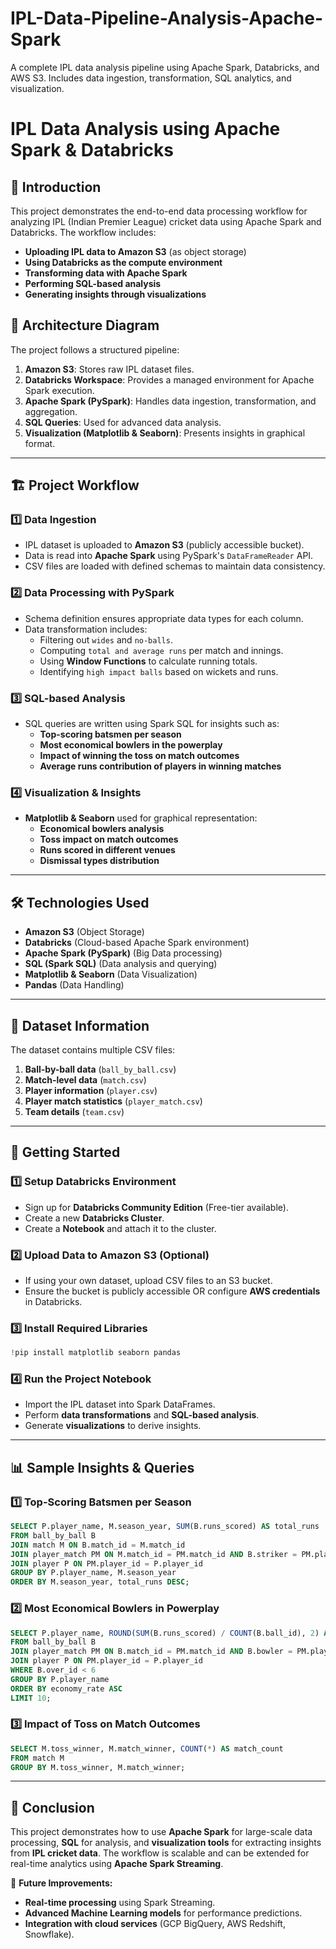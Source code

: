 # IPL-Data-Pipeline-Analysis-Apache-Spark
A complete IPL data analysis pipeline using Apache Spark, Databricks, and AWS S3. Includes data ingestion, transformation, SQL analytics, and visualization.


# IPL Data Analysis using Apache Spark & Databricks

## 📌 Introduction

This project demonstrates the end-to-end data processing workflow for analyzing IPL (Indian Premier League) cricket data using Apache Spark and Databricks. The workflow includes:

- **Uploading IPL data to Amazon S3** (as object storage)
- **Using Databricks as the compute environment**
- **Transforming data with Apache Spark**
- **Performing SQL-based analysis**
- **Generating insights through visualizations**

## 📁 Architecture Diagram

The project follows a structured pipeline:

1. **Amazon S3**: Stores raw IPL dataset files.
2. **Databricks Workspace**: Provides a managed environment for Apache Spark execution.
3. **Apache Spark (PySpark)**: Handles data ingestion, transformation, and aggregation.
4. **SQL Queries**: Used for advanced data analysis.
5. **Visualization (Matplotlib & Seaborn)**: Presents insights in graphical format.

---

## 🏗 Project Workflow

### 1️⃣ **Data Ingestion**

- IPL dataset is uploaded to **Amazon S3** (publicly accessible bucket).
- Data is read into **Apache Spark** using PySpark's `DataFrameReader` API.
- CSV files are loaded with defined schemas to maintain data consistency.

### 2️⃣ **Data Processing with PySpark**

- Schema definition ensures appropriate data types for each column.
- Data transformation includes:
  - Filtering out `wides` and `no-balls`.
  - Computing `total and average runs` per match and innings.
  - Using **Window Functions** to calculate running totals.
  - Identifying `high impact balls` based on wickets and runs.

### 3️⃣ **SQL-based Analysis**

- SQL queries are written using Spark SQL for insights such as:
  - **Top-scoring batsmen per season**
  - **Most economical bowlers in the powerplay**
  - **Impact of winning the toss on match outcomes**
  - **Average runs contribution of players in winning matches**

### 4️⃣ **Visualization & Insights**

- **Matplotlib & Seaborn** used for graphical representation:
  - **Economical bowlers analysis**
  - **Toss impact on match outcomes**
  - **Runs scored in different venues**
  - **Dismissal types distribution**

---

## 🛠️ Technologies Used

- **Amazon S3** (Object Storage)
- **Databricks** (Cloud-based Apache Spark environment)
- **Apache Spark (PySpark)** (Big Data processing)
- **SQL (Spark SQL)** (Data analysis and querying)
- **Matplotlib & Seaborn** (Data Visualization)
- **Pandas** (Data Handling)

---

## 📂 Dataset Information

The dataset contains multiple CSV files:

1. **Ball-by-ball data** (`ball_by_ball.csv`)
2. **Match-level data** (`match.csv`)
3. **Player information** (`player.csv`)
4. **Player match statistics** (`player_match.csv`)
5. **Team details** (`team.csv`)

---

## 🚀 Getting Started

### 1️⃣ **Setup Databricks Environment**

- Sign up for **Databricks Community Edition** (Free-tier available).
- Create a new **Databricks Cluster**.
- Create a **Notebook** and attach it to the cluster.

### 2️⃣ **Upload Data to Amazon S3** (Optional)

- If using your own dataset, upload CSV files to an S3 bucket.
- Ensure the bucket is publicly accessible OR configure **AWS credentials** in Databricks.

### 3️⃣ **Install Required Libraries**

```python
!pip install matplotlib seaborn pandas
```

### 4️⃣ **Run the Project Notebook**

- Import the IPL dataset into Spark DataFrames.
- Perform **data transformations** and **SQL-based analysis**.
- Generate **visualizations** to derive insights.

---

## 📊 Sample Insights & Queries

### 1️⃣ **Top-Scoring Batsmen per Season**

```sql
SELECT P.player_name, M.season_year, SUM(B.runs_scored) AS total_runs
FROM ball_by_ball B
JOIN match M ON B.match_id = M.match_id
JOIN player_match PM ON M.match_id = PM.match_id AND B.striker = PM.player_id
JOIN player P ON PM.player_id = P.player_id
GROUP BY P.player_name, M.season_year
ORDER BY M.season_year, total_runs DESC;
```

### 2️⃣ **Most Economical Bowlers in Powerplay**

```sql
SELECT P.player_name, ROUND(SUM(B.runs_scored) / COUNT(B.ball_id), 2) AS economy_rate
FROM ball_by_ball B
JOIN player_match PM ON B.match_id = PM.match_id AND B.bowler = PM.player_id
JOIN player P ON PM.player_id = P.player_id
WHERE B.over_id < 6
GROUP BY P.player_name
ORDER BY economy_rate ASC
LIMIT 10;
```

### 3️⃣ **Impact of Toss on Match Outcomes**

```sql
SELECT M.toss_winner, M.match_winner, COUNT(*) AS match_count
FROM match M
GROUP BY M.toss_winner, M.match_winner;
```

---

## 📌 Conclusion

This project demonstrates how to use **Apache Spark** for large-scale data processing, **SQL** for analysis, and **visualization tools** for extracting insights from **IPL cricket data**. The workflow is scalable and can be extended for real-time analytics using **Apache Spark Streaming**.

📌 **Future Improvements:**

- **Real-time processing** using Spark Streaming.
- **Advanced Machine Learning models** for performance predictions.
- **Integration with cloud services** (GCP BigQuery, AWS Redshift, Snowflake).


